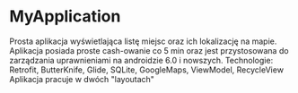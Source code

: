 # MyApplication

Prosta aplikacja wyświetlająca listę miejsc oraz ich lokalizację na mapie.
Aplikacja posiada proste cash-owanie co 5 min oraz jest przystosowana do zarządzania uprawnieniami na androidzie 6.0 i nowszych.
Technologie: Retrofit, ButterKnife, Glide, SQLite, GoogleMaps, ViewModel, RecycleView
Aplikacja pracuje w dwóch "layoutach" 
